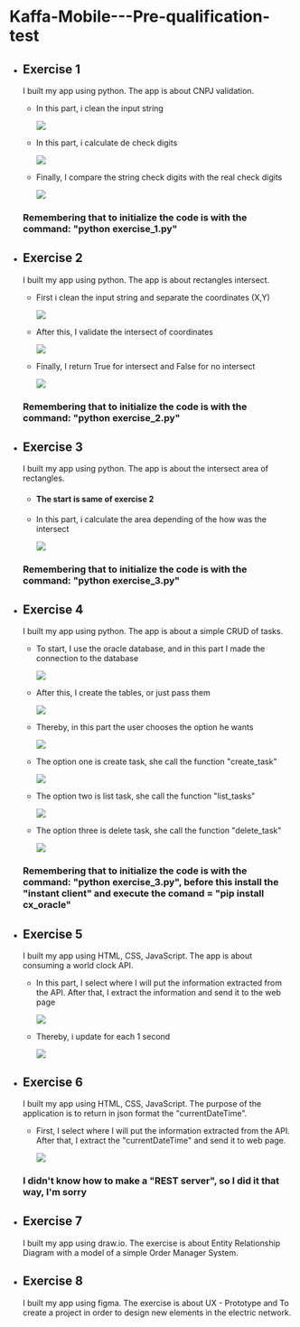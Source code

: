 # Kaffa-Mobile---Pre-qualification-test

<ul>
  <li><h2>Exercise 1</h2></li>
  <p>I built my app using python. The app is about CNPJ validation.</p>
  <ul>
    <li><p>In this part, i clean the input string</p></li>
    <img src="./img/validate_cnpj_1.jpeg">
    <li><p>In this part, i calculate de check digits</p></li>
    <img src="./img/validate_cnpj_2.jpeg">
    <li><p>Finally, I compare the string check digits with the real check digits</p></li>
    <img src="./img/validate_cnpj_3.jpeg">
  </ul>
  <h3>Remembering that to initialize the code is with the command: "python exercise_1.py"</h3>
  <li><h2>Exercise 2</h2></li>
  <p>I built my app using python. The app is about rectangles intersect.</p>
  <ul>
    <li><p>First i clean the input string and separate the coordinates (X,Y)</p></li>
    <img src="./img/exercise_2_1.jpeg">
    <li><p>After this, I validate the intersect of coordinates</p></li>
    <img src="./img/exercise_2_2.jpeg">
    <li><p>Finally, I return True for intersect and False for no intersect</p></li>
    <img src="./img/exercise_2_3.jpeg">
  </ul>
  <h3>Remembering that to initialize the code is with the command: "python exercise_2.py"</h3>
  <li><h2>Exercise 3</h2></li>
  <p>I built my app using python. The app is about the intersect area of rectangles.</p>
  <ul>
    <li><h4>The start is same of exercise 2</h4></li>
    <li><p>In this part, i calculate the area depending of the how was the intersect</p></li>
    <img src="./img/exercise_3_1.jpeg">
  </ul>
  <h3>Remembering that to initialize the code is with the command: "python exercise_3.py"</h3>
  <li><h2>Exercise 4</h2></li>
  <p>I built my app using python. The app is about a simple CRUD of tasks.</p>
  <ul>
    <li><p>To start, I use the oracle database, and in this part I made the connection to the database</p></li>
    <img src="./img/exercise_4_1.jpeg">
    <li><p>After this, I create the tables, or just pass them</p></li>
    <img src="./img/exercise_4_2.jpeg">
    <li><p>Thereby, in this part the user chooses the option he wants</p></li>
    <img src="./img/exercise_4_3.jpeg">
    <li><p>The option one is create task, she call the function "create_task"</p></li>
    <img src="./img/exercise_4_4.jpeg">
    <li><p>The option two is list task, she call the function "list_tasks"</p></li>
    <img src="./img/exercise_4_5.jpeg">
    <li><p>The option three is delete task, she call the function "delete_task"</p></li>
    <img src="./img/exercise_4_6.jpeg">
  </ul>
  <h3>Remembering that to initialize the code is with the command: "python exercise_3.py", before this install the "instant client" and execute the comand = "pip install cx_oracle"</h3>
  <li><h2>Exercise 5</h2></li>
  <p>I built my app using HTML, CSS, JavaScript. The app is about consuming a world clock API.</p>
  <ul>
    <li><p>In this part, I select where I will put the information extracted from the API. After that, I extract the information and send it to the web page</p></li>
    <img src="./img/exercise_5_1.jpeg">
    <li><p>Thereby, i update for each 1 second</p></li>
    <img src="./img/exercise_5_2.jpeg">
  </ul>
  <li><h2>Exercise 6</h2></li>
  <p>I built my app using HTML, CSS, JavaScript. The purpose of the application is to return in json format the "currentDateTime".</p>
  <ul>
    <li><p>First, I select where I will put the information extracted from the API. After that, I extract the "currentDateTime" and send it to web page.</p></li>
    <img src="./img/exercise_6_1.jpeg">
  </ul>
  <h3>I didn't know how to make a "REST server", so I did it that way, I'm sorry</h3>
  <li><h2>Exercise 7</h2></li>
  <p>I built my app using draw.io. The exercise is about Entity Relationship Diagram with a model of a simple Order Manager System.</p>
  <li><h2>Exercise 8</h2></li>
  <p>I built my app using figma. The exercise is about UX - Prototype and To create a project in order to design new elements in the electric network.</p>
</ul>

